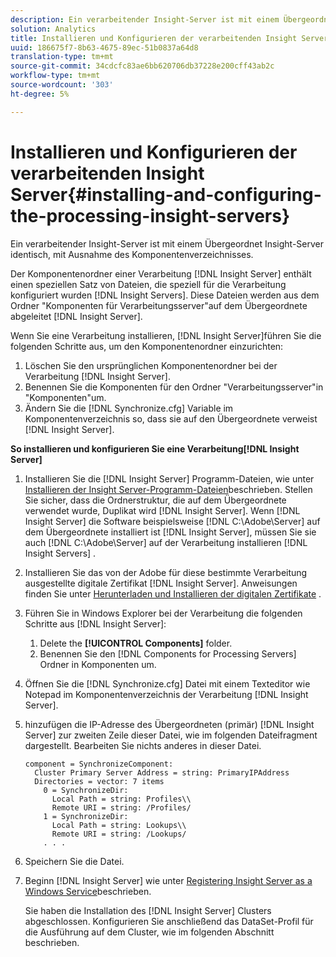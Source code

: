 ```yaml
---
description: Ein verarbeitender Insight-Server ist mit einem Übergeordnet Insight-Server identisch, mit Ausnahme des Komponentenverzeichnisses.
solution: Analytics
title: Installieren und Konfigurieren der verarbeitenden Insight Server
uuid: 186675f7-8b63-4675-89ec-51b0837a64d8
translation-type: tm+mt
source-git-commit: 34cdcfc83ae6bb620706db37228e200cff43ab2c
workflow-type: tm+mt
source-wordcount: '303'
ht-degree: 5%

---
```



# Installieren und Konfigurieren der verarbeitenden Insight Server{#installing-and-configuring-the-processing-insight-servers}

Ein verarbeitender Insight-Server ist mit einem Übergeordnet Insight-Server identisch, mit Ausnahme des Komponentenverzeichnisses.

Der Komponentenordner einer Verarbeitung [!DNL Insight Server] enthält einen speziellen Satz von Dateien, die speziell für die Verarbeitung konfiguriert wurden [!DNL Insight Servers]. Diese Dateien werden aus dem Ordner &quot;Komponenten für Verarbeitungsserver&quot;auf dem Übergeordnete abgeleitet [!DNL Insight Server].

Wenn Sie eine Verarbeitung installieren, [!DNL Insight Server]führen Sie die folgenden Schritte aus, um den Komponentenordner einzurichten:

1. Löschen Sie den ursprünglichen Komponentenordner bei der Verarbeitung [!DNL Insight Server].
1. Benennen Sie die Komponenten für den Ordner &quot;Verarbeitungsserver&quot;in &quot;Komponenten&quot;um.
1. Ändern Sie die [!DNL Synchronize.cfg] Variable im Komponentenverzeichnis so, dass sie auf den Übergeordnete verweist [!DNL Insight Server].

**So installieren und konfigurieren Sie eine Verarbeitung[!DNL Insight Server]**

1. Installieren Sie die [!DNL Insight Server] Programm-Dateien, wie unter [Installieren der Insight Server-Programm-Dateien](../../../../../../home/c-inst-svr/c-install-ins-svr/t-install-proc-inst-svr-dpu/t-install-prgm-files.md#task-1e6251fd39714186baa40d38f23d0088)beschrieben. Stellen Sie sicher, dass die Ordnerstruktur, die auf dem Übergeordnete verwendet wurde, Duplikat wird [!DNL Insight Server]. Wenn [!DNL Insight Server] die Software beispielsweise [!DNL C:\Adobe\Server] auf dem Übergeordnete installiert ist [!DNL Insight Server], müssen Sie sie auch [!DNL C:\Adobe\Server] auf der Verarbeitung installieren [!DNL Insight Servers] .
1. Installieren Sie das von der Adobe für diese bestimmte Verarbeitung ausgestellte digitale Zertifikat [!DNL Insight Server]. Anweisungen finden Sie unter [Herunterladen und Installieren der digitalen Zertifikate](../../../../../../home/c-inst-svr/c-install-ins-svr/t-install-proc-inst-svr-dpu/c-dnld-dgtl-cert/c-dnld-dgtl-cert.md#concept-4f79c240492f4e52b6375b4b3bbefa17) .
1. Führen Sie in Windows Explorer bei der Verarbeitung die folgenden Schritte aus [!DNL Insight Server]:

   1. Delete the **[!UICONTROL Components]** folder.
   1. Benennen Sie den [!DNL Components for Processing Servers] Ordner in Komponenten um.

1. Öffnen Sie die [!DNL Synchronize.cfg] Datei mit einem Texteditor wie Notepad im Komponentenverzeichnis der Verarbeitung [!DNL Insight Server].
1. hinzufügen die IP-Adresse des Übergeordneten (primär) [!DNL Insight Server] zur zweiten Zeile dieser Datei, wie im folgenden Dateifragment dargestellt. Bearbeiten Sie nichts anderes in dieser Datei.

   ```
   component = SynchronizeComponent:
     Cluster Primary Server Address = string: PrimaryIPAddress
     Directories = vector: 7 items
       0 = SynchronizeDir:
         Local Path = string: Profiles\\
         Remote URI = string: /Profiles/
       1 = SynchronizeDir:
         Local Path = string: Lookups\\
         Remote URI = string: /Lookups/
       . . .
   ```

1. Speichern Sie die Datei.
1. Beginn [!DNL Insight Server] wie unter [Registering Insight Server as a Windows Service](../../../../../../home/c-inst-svr/c-install-ins-svr/t-install-proc-inst-svr-dpu/c-reg-wdws-svc.md#concept-f2c7aa891d544a2595aa01d0d796a540)beschrieben.

   Sie haben die Installation des [!DNL Insight Server] Clusters abgeschlossen. Konfigurieren Sie anschließend das DataSet-Profil für die Ausführung auf dem Cluster, wie im folgenden Abschnitt beschrieben.

